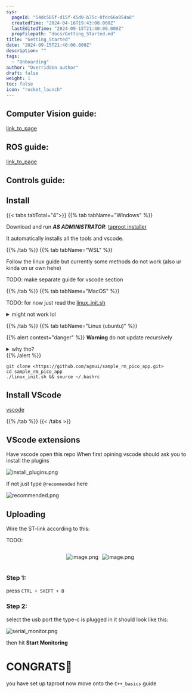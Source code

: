 ```yaml
---
sys:
  pageId: "54dc585f-d15f-45d0-b75c-8fdc66a854a8"
  createdTime: "2024-04-16T19:43:00.000Z"
  lastEditedTime: "2024-09-15T21:40:00.000Z"
  propFilepath: "docs/Getting_Started.md"
title: "Getting_Started"
date: "2024-09-15T21:40:00.000Z"
description: ""
tags:
  - "Onboarding"
author: "Overridden author"
draft: false
weight: 1
toc: false
icon: "rocket_launch"
---
```


## Computer Vision guide:

[link_to_page](86d45bc0-388b-4d26-8848-44f255f73d0e)

## ROS guide:

[link_to_page](3c76c1de-ec8f-46d6-8b0a-294005edc2d5)

## Controls guide:

## Install

{{< tabs tabTotal="4">}}
{{% tab tabName="Windows" %}}

Download and run _**AS ADMINISTRATOR**_: [taproot installer](https://github.com/Thornbots/TeachingFreshies/releases/tag/1.0)

It automatically installs all the tools and vscode.

{{% /tab %}}
{{% tab tabName="WSL" %}}

Follow the linux guide but currently some methods do not work (also ur kinda on ur own hehe)

TODO: make separate guide for vscode section

{{% /tab %}}
{{% tab tabName="MacOS" %}}

TODO: for now just read the [linux_init.sh](https://github.com/agmui/sample_rm_pico_app/blob/main/linux_init.sh)

<details>
<summary>might not work lol</summary>

`brew install libusb pkg-config`

Next install: [vscode](https://code.visualstudio.com/Download)

</details>

{{% /tab %}}
{{% tab tabName="Linux (ubuntu)" %}}

{{% alert context="danger" %}}
**Warning** do not update recursively
<details>
<summary>why tho?</summary>
There are some submodules that may go on for a while (like tinyusb) and I highly
recommend you don't need to get them.
If you want to see what submodules I update just look in `linux_init.sh`
</details>
{{% /alert %}}

```shell
git clone <https://github.com/agmui/sample_rm_pico_app.git>
cd sample_rm_pico_app
./linux_init.sh && source ~/.bashrc
```

## Install VScode

[vscode](https://code.visualstudio.com/Download)

{{% /tab %}}
{{< /tabs >}}

## VScode extensions

Have vscode open this repo
When first opining vscode should ask you to install the plugins

![install_plugins.png](https://prod-files-secure.s3.us-west-2.amazonaws.com/d518164a-d88e-44d1-a4ee-3adb3bd8bce0/89bd30f0-1825-4e77-867b-0a41ce370880/install_plugins.png?X-Amz-Algorithm=AWS4-HMAC-SHA256&X-Amz-Content-Sha256=UNSIGNED-PAYLOAD&X-Amz-Credential=ASIAZI2LB466TELNZ4IU%2F20250207%2Fus-west-2%2Fs3%2Faws4_request&X-Amz-Date=20250207T210326Z&X-Amz-Expires=3600&X-Amz-Security-Token=IQoJb3JpZ2luX2VjEGQaCXVzLXdlc3QtMiJIMEYCIQDL7qM80XWIbkXav35kbCrTazpvxGK8UmQ79649RcRtNAIhANPOFhTYLi6NnmGlrGvUKxTXTUpHqSWb9FSSnTwk9TAgKv8DCH0QABoMNjM3NDIzMTgzODA1IgyXvgJbj7FaMgV25vwq3AP9VoL%2BoyzjyOyfwn9v%2BYXqgRlhDkQx27SommKP6h%2BnVNfAUO%2FPHRQNe4qUT49bnWOO2JogWl6LFf416y%2BApE6wZuP9AWuZa6DgsEy5zEFhigFLB8bBSiv%2BD82Va0koik8X%2FVQ%2BHO28abVi%2FlIqeoCaApBoQK1zqg8Ecu0bE4eFERGk8odmiLEoCeE44TOfpuMQab4Yv6YOpuKnaFuIWa8rEyrj81gcjlKVYWS8CNrIKeJYQ%2FgUNxAfFJseHyOuTDu7LTrmnV1fLq3YFx5%2BDT9zfBn6fLm8DLVMO25GVXmLiRj1bK0qa9F145KtTcOsByxO6EE6hq%2FzuS9wLwHDbdqfWzv5952nxsywUtTVCb6DgEZLa82RjsDKsdn3XtpmDox4E33jfLT%2FPEBFXSpKUQtmlCapycbyWNQkNTfU%2BOJ13Qf4wSqKow81cxVbROOHStQkL54wzf4n31tm4iwyk3kd8HJfcl4oLjZrJZ9BlfFPoKco8%2FSkVFxskyKRoqRxxEN7ukBMDb6G6hW2Ib48A8DW2EJtzeYYu8wlJ2HFybWxqCypJOGCuEr8gFBnYKisUU4urVDOUkUu4gUfNnXrKFZe6YsIBl%2Fe7UMSwIbJ3ZdiJnftAcp5u8xZY5O6fjCC1Jm9BjqkAYB28%2FFH4EpLj62eZmWAa93HF4Zy1jA3WVicRjx0mEq9husS1CVSL3YF23GAUUU7kEKYTozN84s7z%2BL4dYSj84C%2FC7htnH%2Bz7KsCpR9gSaf6ejbVtlRfjbJYRCmfqgqvSKk8qOACN%2BLq6Ld9hnkaneiWmlkgEAJT70oQP6ICy19EMzaGa2XVkB6G4f2N%2BjC0oztZuy9%2BWQDSZpYauXeA8Yje4%2BLa&X-Amz-Signature=90cbb4b97d8c8114aa6e570263963811af6f3ea08f04b16596c95057b3d05859&X-Amz-SignedHeaders=host&x-id=GetObject)

If not just type `@recommended` here  

![recommended.png](https://prod-files-secure.s3.us-west-2.amazonaws.com/d518164a-d88e-44d1-a4ee-3adb3bd8bce0/61e661e9-5d85-4dfc-be0d-8d2097a5e793/recommended.png?X-Amz-Algorithm=AWS4-HMAC-SHA256&X-Amz-Content-Sha256=UNSIGNED-PAYLOAD&X-Amz-Credential=ASIAZI2LB466TELNZ4IU%2F20250207%2Fus-west-2%2Fs3%2Faws4_request&X-Amz-Date=20250207T210326Z&X-Amz-Expires=3600&X-Amz-Security-Token=IQoJb3JpZ2luX2VjEGQaCXVzLXdlc3QtMiJIMEYCIQDL7qM80XWIbkXav35kbCrTazpvxGK8UmQ79649RcRtNAIhANPOFhTYLi6NnmGlrGvUKxTXTUpHqSWb9FSSnTwk9TAgKv8DCH0QABoMNjM3NDIzMTgzODA1IgyXvgJbj7FaMgV25vwq3AP9VoL%2BoyzjyOyfwn9v%2BYXqgRlhDkQx27SommKP6h%2BnVNfAUO%2FPHRQNe4qUT49bnWOO2JogWl6LFf416y%2BApE6wZuP9AWuZa6DgsEy5zEFhigFLB8bBSiv%2BD82Va0koik8X%2FVQ%2BHO28abVi%2FlIqeoCaApBoQK1zqg8Ecu0bE4eFERGk8odmiLEoCeE44TOfpuMQab4Yv6YOpuKnaFuIWa8rEyrj81gcjlKVYWS8CNrIKeJYQ%2FgUNxAfFJseHyOuTDu7LTrmnV1fLq3YFx5%2BDT9zfBn6fLm8DLVMO25GVXmLiRj1bK0qa9F145KtTcOsByxO6EE6hq%2FzuS9wLwHDbdqfWzv5952nxsywUtTVCb6DgEZLa82RjsDKsdn3XtpmDox4E33jfLT%2FPEBFXSpKUQtmlCapycbyWNQkNTfU%2BOJ13Qf4wSqKow81cxVbROOHStQkL54wzf4n31tm4iwyk3kd8HJfcl4oLjZrJZ9BlfFPoKco8%2FSkVFxskyKRoqRxxEN7ukBMDb6G6hW2Ib48A8DW2EJtzeYYu8wlJ2HFybWxqCypJOGCuEr8gFBnYKisUU4urVDOUkUu4gUfNnXrKFZe6YsIBl%2Fe7UMSwIbJ3ZdiJnftAcp5u8xZY5O6fjCC1Jm9BjqkAYB28%2FFH4EpLj62eZmWAa93HF4Zy1jA3WVicRjx0mEq9husS1CVSL3YF23GAUUU7kEKYTozN84s7z%2BL4dYSj84C%2FC7htnH%2Bz7KsCpR9gSaf6ejbVtlRfjbJYRCmfqgqvSKk8qOACN%2BLq6Ld9hnkaneiWmlkgEAJT70oQP6ICy19EMzaGa2XVkB6G4f2N%2BjC0oztZuy9%2BWQDSZpYauXeA8Yje4%2BLa&X-Amz-Signature=6e0436e01a91e3ece3d7aabe84c65e9931f5b5c467e80a2b0312f735a8f554e9&X-Amz-SignedHeaders=host&x-id=GetObject)

## Uploading

Wire the ST-link according to this:

TODO:

<div style="display: flex;flex-direction: row; column-gap:10px; max-width: 630px;justify-content: center;">
<div>

![image.png](https://prod-files-secure.s3.us-west-2.amazonaws.com/d518164a-d88e-44d1-a4ee-3adb3bd8bce0/210ecb78-1116-4d7b-b9b7-2292f66fa2c2/image.png?X-Amz-Algorithm=AWS4-HMAC-SHA256&X-Amz-Content-Sha256=UNSIGNED-PAYLOAD&X-Amz-Credential=ASIAZI2LB466ZSB7M5WN%2F20250207%2Fus-west-2%2Fs3%2Faws4_request&X-Amz-Date=20250207T210328Z&X-Amz-Expires=3600&X-Amz-Security-Token=IQoJb3JpZ2luX2VjEGQaCXVzLXdlc3QtMiJHMEUCIQDlU%2FsKa75Nog0ZqbAtK%2FrisniEW8nqn2y0UmSnfOp4RQIgNmGY9oUMkn%2Bq%2FTIb3%2FGwz%2BGDvlj3g6GCakI7LXfIwLsq%2FwMIfRAAGgw2Mzc0MjMxODM4MDUiDMvwaeFwZikXCd9soyrcA1kVAohsD2JwV2GGKwSs%2BO2WJna3lve%2FBupiPBuCao%2FAIxB8e5zw4PJwveQUACmQUMWwznyGbXhgj7v9gtVOmcrvZGWEASdfGDJ9nxhsf8bVebblXNC8OPCkR9tAmPZdpFBu0sOL3mnBD5dzpF3m534XMR9q2X8wV7s2tutYjELdkkMBvkG48rn3fi8ov6GPw%2F1FM5p7d3fNM3M7afUdm2qggRkJkJhXgwsFmeEnJGX1P4JAj9h5xt%2BUHYPTRqdOnqi%2FlJvbucfVFPkk0DZVPkMaTTfMYD1akMAdaf5s5ycRqz2NJLD9UIgP03UydClLvsV3Q%2BdNJApxUdYFja%2BZq1wusFObFbQfgubAaowpQQMwwDUZAOG50hcPKbKQ3YCf0YNjGktUCJTGqGZgnnEaomFnj4HciyF2%2BNe8f1StnevuRtyow0r4EijkgG6b5FqMqI%2FUlW5utD8S2%2Bezt%2BLc74vykjwRy1D12L9iTCpH6btkoXzdHOTeT3y7D%2F52NNKVNNd2CXyPB3QdqBIt4CE5RhearCNrOcfX%2B24%2FRFXBtthiJNdwqexurDtcIDfgcM8JODUiMlIufqHM2YjW2UnkolfC2OK%2Fibdd19yGsnYP1rurMJpziesHFu%2BlqPpsMM%2FUmb0GOqUBYmNYlp9Vm1VRvgdXniAp%2BkidzdhcD242FfrrlkwUCGm3QUMT66KwsrUeC3Cfkgkvm1t3VGrkMdhg72gzLE8UmvvDRhS%2BqYrrDxwj6ZysB0krTP%2FO8YKhTWgnYMNmjLtnr%2BsWPvYmUgB%2Bg7y%2FOPgyIxc4BiP10mP0WJLPROJOuqj3%2BZszmiFeKEDHgF6iXzqApa3gAb3T68UpSh68xAX1KnXOIkbR&X-Amz-Signature=04d25b5a8b42eebf702440fbf636b571e7bbede76436893d87f0797f087e888d&X-Amz-SignedHeaders=host&x-id=GetObject)

</div>
<div>

![image.png](https://prod-files-secure.s3.us-west-2.amazonaws.com/d518164a-d88e-44d1-a4ee-3adb3bd8bce0/33a0fd0f-8ca6-4a86-8e09-26e95ded1fff/image.png?X-Amz-Algorithm=AWS4-HMAC-SHA256&X-Amz-Content-Sha256=UNSIGNED-PAYLOAD&X-Amz-Credential=ASIAZI2LB4665AXHRBAV%2F20250207%2Fus-west-2%2Fs3%2Faws4_request&X-Amz-Date=20250207T210328Z&X-Amz-Expires=3600&X-Amz-Security-Token=IQoJb3JpZ2luX2VjEGQaCXVzLXdlc3QtMiJGMEQCIC2Z5yq0w%2BWgkQPpkF3XPGYBfcN%2Faonqqhwbp%2F%2FmLpZXAiBi5GKacStC8I3X6sgk3DaycB5q87wYga6qjSpG%2F%2BOfWSr%2FAwh9EAAaDDYzNzQyMzE4MzgwNSIMzlWKzdZLgW2YK7UsKtwDYqXYVV%2FAuAweZzrFIzDraWEcEpKnxkSk0i%2Fgmz%2FzDZ01cUvKNG%2FXgZ8BKWELyvyrRuFaJ8XAficzx4Jn0lMtXBSemAeXWqJF5Q%2F12BAXN0rRg4vOloAJ4q4t23v5I6am6kWYb5n3nLFbbu4v8HLTrmpbqc2EJJvo6xucaF4Ef3P%2B1jHR5wyUmKeY%2Bk3Lr8kXKwo%2FVuFX%2BDV314ATk3XoLOLVpclw1of11zQpmL53PMvxNFv%2FeoanxZTYSB9IJBq5Gxq4juPOhUBUAP57zzSIo7%2FVvGuHgl5K4rkQfymI5Y6G5ty4wUbSX7pXGvICsg7hBZgNT90Tx6tbkLOJ2W0AbUthWaoE738IhhQKgWp7OXCmhDEThC1vHRTvoVkC6ScD76NYanoeoz0Riv9qfaqRo4SEDPMjNRuEHnYeNsmcjRlNu2O2QY7XqOAwwljoYMO8EvEgm8OH%2BbXi6RAYrUTI%2BOhTn%2FB7QMEikkt%2FV0LmR5faXTjy3dv3%2FO3zwbQQ9pBU0uvo%2FVAi2aFR3OgYfm6RHkAA2sFdGmaz0C3ZqnMYQceG%2FFnlHAxsVXPSCocjQLIjdMh07LH%2BxPQaD0lubEGfa1BWmp%2BEeDBpiLU4EhbXRAObNxwuWVoh9QpV35gwkdSZvQY6pgEVyclimMgpLXb1QQmdCk8kBzrRfc3GNHSic7Z0v036RqEKWuPWMcmKgTnB4LWXe7m%2BubfN7SVI8TDeaWHxiyBn7Vqz8skPZUPENoVv5yk2tR6hFkJCDUvSyuonYmAmGnjKynkRTLP4u9oro%2BgUX60%2FvEa%2BH2PZgn2eo3Tl6kub5nTkcORFjFsSEDLTIql8CZ8XwbygPpjcBlvTTInJ7CzLfXXu0NbZ&X-Amz-Signature=800aade52cdc510989616c017c9316d13cd5c83b774bec6b0b4188c1a1bdb7ad&X-Amz-SignedHeaders=host&x-id=GetObject)

</div>
</div>

### Step 1:

press `CTRL + SHIFT + B`

### Step 2:

select the usb port the type-c is plugged in it should look like this:

![serial_monitor.png](https://prod-files-secure.s3.us-west-2.amazonaws.com/d518164a-d88e-44d1-a4ee-3adb3bd8bce0/f03f4774-05d4-4393-b6a0-d5efb6d315ab/serial_monitor.png?X-Amz-Algorithm=AWS4-HMAC-SHA256&X-Amz-Content-Sha256=UNSIGNED-PAYLOAD&X-Amz-Credential=ASIAZI2LB466TELNZ4IU%2F20250207%2Fus-west-2%2Fs3%2Faws4_request&X-Amz-Date=20250207T210326Z&X-Amz-Expires=3600&X-Amz-Security-Token=IQoJb3JpZ2luX2VjEGQaCXVzLXdlc3QtMiJIMEYCIQDL7qM80XWIbkXav35kbCrTazpvxGK8UmQ79649RcRtNAIhANPOFhTYLi6NnmGlrGvUKxTXTUpHqSWb9FSSnTwk9TAgKv8DCH0QABoMNjM3NDIzMTgzODA1IgyXvgJbj7FaMgV25vwq3AP9VoL%2BoyzjyOyfwn9v%2BYXqgRlhDkQx27SommKP6h%2BnVNfAUO%2FPHRQNe4qUT49bnWOO2JogWl6LFf416y%2BApE6wZuP9AWuZa6DgsEy5zEFhigFLB8bBSiv%2BD82Va0koik8X%2FVQ%2BHO28abVi%2FlIqeoCaApBoQK1zqg8Ecu0bE4eFERGk8odmiLEoCeE44TOfpuMQab4Yv6YOpuKnaFuIWa8rEyrj81gcjlKVYWS8CNrIKeJYQ%2FgUNxAfFJseHyOuTDu7LTrmnV1fLq3YFx5%2BDT9zfBn6fLm8DLVMO25GVXmLiRj1bK0qa9F145KtTcOsByxO6EE6hq%2FzuS9wLwHDbdqfWzv5952nxsywUtTVCb6DgEZLa82RjsDKsdn3XtpmDox4E33jfLT%2FPEBFXSpKUQtmlCapycbyWNQkNTfU%2BOJ13Qf4wSqKow81cxVbROOHStQkL54wzf4n31tm4iwyk3kd8HJfcl4oLjZrJZ9BlfFPoKco8%2FSkVFxskyKRoqRxxEN7ukBMDb6G6hW2Ib48A8DW2EJtzeYYu8wlJ2HFybWxqCypJOGCuEr8gFBnYKisUU4urVDOUkUu4gUfNnXrKFZe6YsIBl%2Fe7UMSwIbJ3ZdiJnftAcp5u8xZY5O6fjCC1Jm9BjqkAYB28%2FFH4EpLj62eZmWAa93HF4Zy1jA3WVicRjx0mEq9husS1CVSL3YF23GAUUU7kEKYTozN84s7z%2BL4dYSj84C%2FC7htnH%2Bz7KsCpR9gSaf6ejbVtlRfjbJYRCmfqgqvSKk8qOACN%2BLq6Ld9hnkaneiWmlkgEAJT70oQP6ICy19EMzaGa2XVkB6G4f2N%2BjC0oztZuy9%2BWQDSZpYauXeA8Yje4%2BLa&X-Amz-Signature=a6145edcb867fe9cc52d319dd0d8baa0816d5afb12475bb49b8fe422b69379a1&X-Amz-SignedHeaders=host&x-id=GetObject)

then hit **Start Monitoring**

# CONGRATS🎉

you have set up taproot now move onto the `C++_basics` guide
